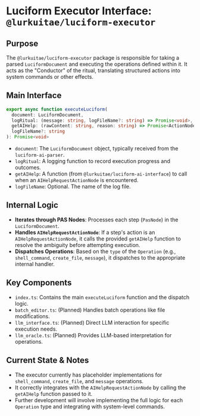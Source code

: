 # Luciform Executor Interface: `@lurkuitae/luciform-executor`

## Purpose

The `@lurkuitae/luciform-executor` package is responsible for taking a parsed `LuciformDocument` and executing the operations defined within it. It acts as the "Conductor" of the ritual, translating structured actions into system commands or other effects.

## Main Interface

```typescript
export async function executeLuciform(
  document: LuciformDocument,
  logRitual: (message: string, logFileName?: string) => Promise<void>,
  getAIHelp: (rawContent: string, reason: string) => Promise<ActionNode>,
  logFileName?: string
): Promise<void>
```

*   `document`: The `LuciformDocument` object, typically received from the `luciform-ai-parser`.
*   `logRitual`: A logging function to record execution progress and outcomes.
*   `getAIHelp`: A function (from `@lurkuitae/luciform-ai-interface`) to call when an `AIHelpRequestActionNode` is encountered.
*   `logFileName`: Optional. The name of the log file.

## Internal Logic

*   **Iterates through PAS Nodes**: Processes each step (`PasNode`) in the `LuciformDocument`.
*   **Handles `AIHelpRequestActionNode`**: If a step's action is an `AIHelpRequestActionNode`, it calls the provided `getAIHelp` function to resolve the ambiguity before attempting execution.
*   **Dispatches Operations**: Based on the `type` of the `Operation` (e.g., `shell_command`, `create_file`, `message`), it dispatches to the appropriate internal handler.

## Key Components

*   `index.ts`: Contains the main `executeLuciform` function and the dispatch logic.
*   `batch_editor.ts`: (Planned) Handles batch operations like file modifications.
*   `llm_interface.ts`: (Planned) Direct LLM interaction for specific execution needs.
*   `llm_oracle.ts`: (Planned) Provides LLM-based interpretation for operations.

## Current State & Notes

*   The executor currently has placeholder implementations for `shell_command`, `create_file`, and `message` operations.
*   It correctly integrates with the `AIHelpRequestActionNode` by calling the `getAIHelp` function passed to it.
*   Further development will involve implementing the full logic for each `Operation` type and integrating with system-level commands.
